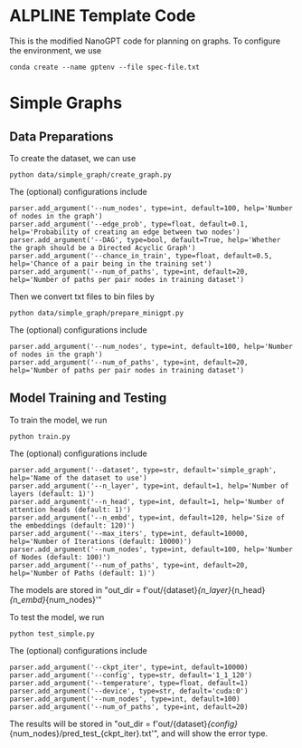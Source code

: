 # ALPLINE Template Code
This is the modified NanoGPT code for planning on graphs. To configure the environment, we use

    conda create --name gptenv --file spec-file.txt

# Simple Graphs

## Data Preparations

To create the dataset, we can use

    python data/simple_graph/create_graph.py

The (optional) configurations include

    parser.add_argument('--num_nodes', type=int, default=100, help='Number of nodes in the graph')  
    parser.add_argument('--edge_prob', type=float, default=0.1, help='Probability of creating an edge between two nodes')  
    parser.add_argument('--DAG', type=bool, default=True, help='Whether the graph should be a Directed Acyclic Graph')  
    parser.add_argument('--chance_in_train', type=float, default=0.5, help='Chance of a pair being in the training set')  
    parser.add_argument('--num_of_paths', type=int, default=20, help='Number of paths per pair nodes in training dataset')  
 

 

Then we convert txt files to bin files by 
 
    python data/simple_graph/prepare_minigpt.py

The (optional) configurations include

    parser.add_argument('--num_nodes', type=int, default=100, help='Number of nodes in the graph')  
    parser.add_argument('--num_of_paths', type=int, default=20, help='Number of paths per pair nodes in training dataset')  



## Model Training and Testing
To train the model, we run

    python train.py


The  (optional) configurations include 

    parser.add_argument('--dataset', type=str, default='simple_graph', help='Name of the dataset to use') 
    parser.add_argument('--n_layer', type=int, default=1, help='Number of layers (default: 1)') 
    parser.add_argument('--n_head', type=int, default=1, help='Number of attention heads (default: 1)')  
    parser.add_argument('--n_embd', type=int, default=120, help='Size of the embeddings (default: 120)')
    parser.add_argument('--max_iters', type=int, default=10000, help='Number of Iterations (default: 10000)')
    parser.add_argument('--num_nodes', type=int, default=100, help='Number of Nodes (default: 100)')
    parser.add_argument('--num_of_paths', type=int, default=20, help='Number of Paths (default: 1)')

The models are stored in "out_dir = f'out/{dataset}_{n_layer}_{n_head}_{n_embd}_{num_nodes}'"



To test the model, we run

    python test_simple.py 
The  (optional) configurations include 

    parser.add_argument('--ckpt_iter', type=int, default=10000)
    parser.add_argument('--config', type=str, default='1_1_120')
    parser.add_argument('--temperature', type=float, default=1)
    parser.add_argument('--device', type=str, default='cuda:0')
    parser.add_argument('--num_nodes', type=int, default=100)
    parser.add_argument('--num_of_paths', type=int, default=20)




The results will be stored in "out_dir = f'out/{dataset}_{config}_{num_nodes}/pred_test_{ckpt_iter}.txt'", and will show the error type.
    

 